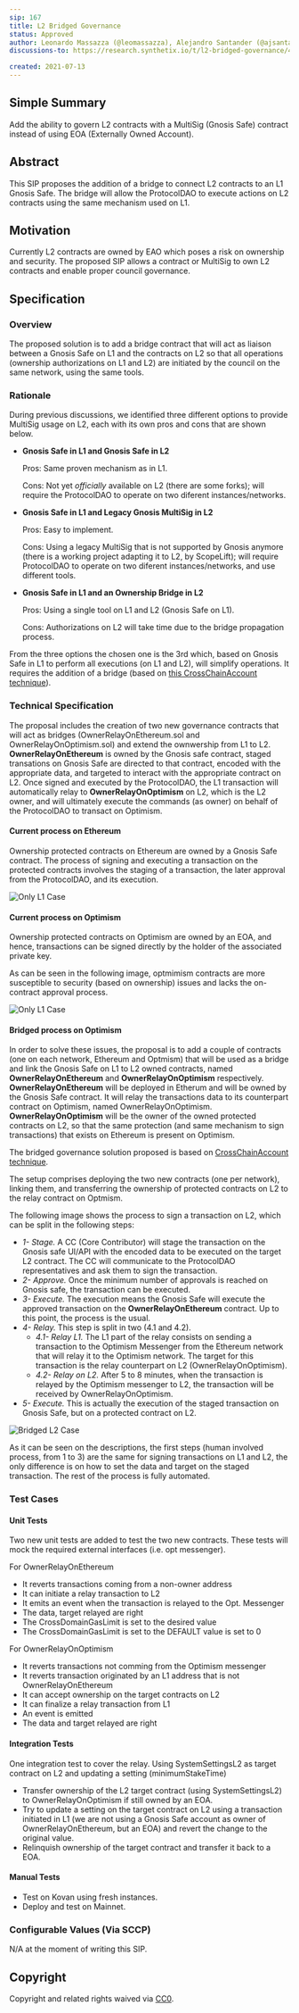 ```yaml
---
sip: 167
title: L2 Bridged Governance
status: Approved
author: Leonardo Massazza (@leomassazza), Alejandro Santander (@ajsantander)
discussions-to: https://research.synthetix.io/t/l2-bridged-governance/443

created: 2021-07-13
---
```


<!--You can leave these HTML comments in your merged SIP and delete the visible duplicate text guides, they will not appear and may be helpful to refer to if you edit it again. This is the suggested template for new SIPs. Note that an SIP number will be assigned by an editor. When opening a pull request to submit your SIP, please use an abbreviated title in the filename, `sip-draft_title_abbrev.md`. The title should be 44 characters or less.-->

## Simple Summary

<!--"If you can't explain it simply, you don't understand it well enough." Simply describe the outcome the proposed changes intends to achieve. This should be non-technical and accessible to a casual community member.-->

Add the ability to govern L2 contracts with a MultiSig (Gnosis Safe) contract instead of using EOA (Externally Owned Account).

## Abstract

<!--A short (~200 word) description of the proposed change, the abstract should clearly describe the proposed change. This is what *will* be done if the SIP is implemented, not *why* it should be done or *how* it will be done. If the SIP proposes deploying a new contract, write, "we propose to deploy a new contract that will do x".-->

This SIP proposes the addition of a bridge to connect L2 contracts to an L1 Gnosis Safe. The bridge will allow the ProtocolDAO to execute actions on L2 contracts using the same mechanism used on L1.

## Motivation

<!--This is the problem statement. This is the *why* of the SIP. It should clearly explain *why* the current state of the protocol is inadequate.  It is critical that you explain *why* the change is needed, if the SIP proposes changing how something is calculated, you must address *why* the current calculation is inaccurate or wrong. This is not the place to describe how the SIP will address the issue!-->

Currently L2 contracts are owned by EAO which poses a risk on ownership and security. The proposed SIP allows a contract or MultiSig to own L2 contracts and enable proper council governance.

## Specification

<!--The specification should describe the syntax and semantics of any new feature, there are five sections
1. Overview
2. Rationale
3. Technical Specification
4. Test Cases
5. Configurable Values
-->

### Overview

<!--This is a high level overview of *how* the SIP will solve the problem. The overview should clearly describe how the new feature will be implemented.-->

The proposed solution is to add a bridge contract that will act as liaison between a Gnosis Safe on L1 and the contracts on L2 so that all operations (ownership authorizations on L1 and L2) are initiated by the council on the same network, using the same tools.

### Rationale

<!--This is where you explain the reasoning behind how you propose to solve the problem. Why did you propose to implement the change in this way, what were the considerations and trade-offs. The rationale fleshes out what motivated the design and why particular design decisions were made. It should describe alternate designs that were considered and related work. The rationale may also provide evidence of consensus within the community, and should discuss important objections or concerns raised during discussion.-->

During previous discussions, we identified three different options to provide MultiSig usage on L2, each with its own pros and cons that are shown below.

- **Gnosis Safe in L1 and Gnosis Safe in L2**

  Pros: Same proven mechanism as in L1.

  Cons: Not yet _officially_ available on L2 (there are some forks); will require the ProtocolDAO to operate on two diferent instances/networks.

- **Gnosis Safe in L1 and Legacy Gnosis MultiSig in L2**

  Pros: Easy to implement.

  Cons: Using a legacy MultiSig that is not supported by Gnosis anymore (there is a working project adapting it to L2, by ScopeLift); will require ProtocolDAO to operate on two diferent instances/networks, and use different tools.

- **Gnosis Safe in L1 and an Ownership Bridge in L2**

  Pros: Using a single tool on L1 and L2 (Gnosis Safe on L1).

  Cons: Authorizations on L2 will take time due to the bridge propagation process.

From the three options the chosen one is the 3rd which, based on Gnosis Safe in L1 to perform all executions (on L1 and L2), will simplify operations. It requires the addition of a bridge (based on [this CrossChainAccount technique](https://github.com/gakonst/xchain-account/blob/master/contracts/CrossChainAccount.sol)).

### Technical Specification

<!--The technical specification should outline the public API of the changes proposed. That is, changes to any of the interfaces Synthetix currently exposes or the creations of new ones.-->
The proposal includes the creation of two new governance contracts that will act as bridges (OwnerRelayOnEthereum.sol and OwnerRelayOnOptimism.sol) and extend the ownwership from L1 to L2.
**OwnerRelayOnEthereum** is owned by the Gnosis safe contract, staged transations on Gnosis Safe are directed to that contract, encoded with the appropriate data, and targeted to interact with the appropriate contract on L2. Once signed and executed by the ProtocolDAO, the L1 transaction will automatically relay to **OwnerRelayOnOptimism** on L2, which is the L2 owner, and will ultimately execute the commands (as owner) on behalf of the ProtocolDAO to transact on Optimism.

#### Current process on Ethereum

Ownership protected contracts on Ethereum are owned by a Gnosis Safe contract. The process of signing and executing a transaction on the protected contracts involves the staging of a transaction, the later approval from the ProtocolDAO, and its execution.

![Only L1 Case](assets/sip-167/only_l1.png)

#### Current process on Optimism

Ownership protected contracts on Optimism are owned by an EOA, and hence, transactions can be signed directly by the holder of the associated private key.

As can be seen in the following image, optmimism contracts are more susceptible to security (based on ownership) issues and lacks the on-contract approval process.

![Only L1 Case](assets/sip-167/l2_current.png)

#### Bridged process on Optimism

In order to solve these issues, the proposal is to add a couple of contracts (one on each network, Ethereum and Optmism) that will be used as a bridge and link the Gnosis Safe on L1 to L2 owned contracts, named **OwnerRelayOnEthereum** and **OwnerRelayOnOptimism** respectively.
**OwnerRelayOnEthereum** will be deployed in Etherum and will be owned by the Gnosis Safe contract. It will relay the transactions data to its counterpart contract on Optimism, named OwnerRelayOnOptimism. **OwnerRelayOnOptimism** will be the owner of the owned protected contracts on L2, so that the same protection (and same mechanism to sign transactions) that exists on Ethereum is present on Optimism.

The bridged governance solution proposed is based on [CrossChainAccount technique](https://github.com/gakonst/xchain-account/blob/master/contracts/CrossChainAccount.sol).

The setup comprises deploying the two new contracts (one per network), linking them, and transferring the ownership of protected contracts on L2 to the relay contract on Optmism.

The following image shows the process to sign a transaction on L2, which can be split in the following steps:

- *1- Stage.* A CC (Core Contributor) will stage the transaction on the Gnosis safe UI/API with the encoded data to be executed on the target L2 contract. The CC will communicate to the ProtocolDAO representatives and ask them to sign the transaction.
- *2- Approve.* Once the minimum number of approvals is reached on Gnosis safe, the transaction can be executed.
- *3- Execute.* The execution means the Gnosis Safe will execute the approved transaction on the **OwnerRelayOnEthereum** contract. Up to this point, the process is the usual.
- *4- Relay.* This step is split in two (4.1 and 4.2).
  -  *4.1- Relay L1.* The L1 part of the relay consists on sending a transaction to the Optimism Messenger from the Ethereum network that will relay it to the Optimism network. The target for this transaction is the relay counterpart on L2 (OwnerRelayOnOptimism).
  - *4.2- Relay on L2.* After 5 to 8 minutes, when the transaction is relayed by the Optimism messenger to L2, the transaction will be received by OwnerRelayOnOptimism.
- *5- Execute.* This is actually the execution of the staged transaction on Gnosis Safe, but on a protected contract on L2.

![Bridged L2 Case](assets/sip-167/l1_and_l2.png)

As it can be seen on the descriptions, the first steps (human involved process, from 1 to 3) are the same for signing transactions on L1 and L2, the only difference is on how to set the data and target on the staged transaction. The rest of the process is fully automated.


### Test Cases

<!--Test cases for an implementation are mandatory for SIPs but can be included with the implementation..-->

#### Unit Tests

Two new unit tests are added to test the two new contracts. These tests will mock the required external interfaces (i.e. opt messenger).

For OwnerRelayOnEthereum
- It reverts transactions coming from a non-owner address
- It can initiate a relay transaction to L2
- It emits an event when the transaction is relayed to the Opt. Messenger
- The data, target relayed are right
- The CrossDomainGasLimit is set to the desired value
- The CrossDomainGasLimit is set to the DEFAULT value is set to 0

For OwnerRelayOnOptimism
- It reverts transactions not comming from the Optimism messenger
- It reverts transaction originated by an L1 address that is not OwnerRelayOnEthereum
- It can accept ownership on the target contracts on L2
- It can finalize a relay transaction from L1
- An event is emitted
- The data and target relayed are right

#### Integration Tests

One integration test to cover the relay. Using SystemSettingsL2 as target contract on L2 and updating a setting (minimumStakeTime)
- Transfer ownership of the L2 target contract (using SystemSettingsL2) to OwnerRelayOnOptimism if still owned by an EOA.
- Try to update a setting on the target contract on L2 using a transaction initiated in L1 (we are not using a Gnosis Safe account as owner of OwnerRelayOnEthereum, but an EOA) and revert the change to the original value.
- Relinquish ownership of the target contract and transfer it back to a EOA.

#### Manual Tests

- Test on Kovan using fresh instances.
- Deploy and test on Mainnet.

### Configurable Values (Via SCCP)

<!--Please list all values configurable via SCCP under this implementation.-->

N/A at the moment of writing this SIP.

## Copyright

Copyright and related rights waived via [CC0](https://creativecommons.org/publicdomain/zero/1.0/).
